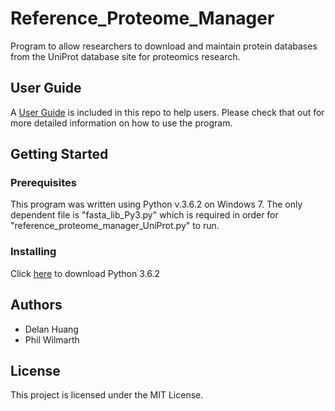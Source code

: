 # Reference_Proteome_Manager
Program to allow researchers to download and maintain protein databases from the UniProt database site for proteomics research.

## User Guide
A [User Guide](User%20Guide.pptx) is included in this repo to help users. Please check that out for more detailed information on how to use the program.

## Getting Started
### Prerequisites
This program was written using Python v.3.6.2 on Windows 7.
The only dependent file is "fasta_lib_Py3.py" which is required in order for "reference_proteome_manager_UniProt.py" to run.
### Installing
Click [here](https://www.python.org/downloads/release/python-362/) to download Python 3.6.2

## Authors
- Delan Huang
- Phil Wilmarth

## License
This project is licensed under the MIT License.
